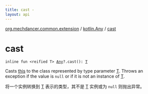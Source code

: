 ```yaml
---
title: cast - 
layout: api
---
```


<div class='api-docs-breadcrumbs'><a href="../index.html">org.mechdancer.common.extension</a> / <a href="index.html">kotlin.Any</a> / <a href="./cast.html">cast</a></div>

# cast

<div class="signature"><code><span class="keyword">inline</span> <span class="keyword">fun </span><span class="symbol">&lt;</span><span class="keyword">reified</span>&nbsp;<span class="identifier">T</span><span class="symbol">&gt;</span> <a href="https://kotlinlang.org/api/latest/jvm/stdlib/kotlin/-any/index.html"><span class="identifier">Any</span></a><span class="symbol">?</span><span class="symbol">.</span><span class="identifier">cast</span><span class="symbol">(</span><span class="symbol">)</span><span class="symbol">: </span><a href="cast.html#T"><span class="identifier">T</span></a></code></div>

Casts <a href="cast/-this-.html">this</a> to the class represented by type parameter <a href="cast.html#T">T</a>.
Throws an exception if the value is <code>null</code> or if it is not an instance of <a href="cast.html#T">T</a>.

将一个实例转换到 <a href="cast.html#T">T</a> 表示的类型，其不是 <a href="cast.html#T">T</a> 实例或为 <code>null</code> 则抛出异常。

